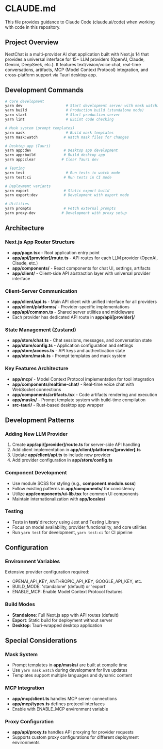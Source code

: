 # CLAUDE.md

This file provides guidance to Claude Code (claude.ai/code) when working with code in this repository.

## Project Overview

NextChat is a multi-provider AI chat application built with Next.js 14 that provides a universal interface for 15+ LLM providers (OpenAI, Claude, Gemini, DeepSeek, etc.). It features text/vision/voice chat, real-time conversations, artifacts, MCP (Model Context Protocol) integration, and cross-platform support via Tauri desktop app.

## Development Commands

```bash
# Core development
yarn dev                    # Start development server with mask watching
yarn build                  # Production build (standalone mode)
yarn start                  # Start production server
yarn lint                   # ESLint code checking

# Mask system (prompt templates)
yarn mask                   # Build mask templates
yarn mask:watch            # Watch mask files for changes

# Desktop app (Tauri)
yarn app:dev               # Desktop app development
yarn app:build             # Build desktop app
yarn app:clear            # Clear Tauri dev

# Testing
yarn test                   # Run tests in watch mode
yarn test:ci               # Run tests in CI mode

# Deployment variants
yarn export                # Static export build
yarn export:dev            # Development with export mode

# Utilities
yarn prompts               # Fetch external prompts
yarn proxy-dev            # Development with proxy setup
```

## Architecture

### Next.js App Router Structure
- **app/page.tsx** - Root application entry point
- **app/api/[provider]/route.ts** - API routes for each LLM provider (OpenAI, Claude, etc.)
- **app/components/** - React components for chat UI, settings, artifacts
- **app/client/** - Client-side API abstraction layer with universal provider interface

### Client-Server Communication
- **app/client/api.ts** - Main API client with unified interface for all providers
- **app/client/platforms/** - Provider-specific implementations
- **app/api/common.ts** - Shared server utilities and middleware
- Each provider has dedicated API route in **app/api/[provider]/**

### State Management (Zustand)
- **app/store/chat.ts** - Chat sessions, messages, and conversation state
- **app/store/config.ts** - Application configuration and settings
- **app/store/access.ts** - API keys and authentication state
- **app/store/mask.ts** - Prompt templates and mask system

### Key Features Architecture
- **app/mcp/** - Model Context Protocol implementation for tool integration
- **app/components/realtime-chat/** - Real-time voice chat with WebSocket connections
- **app/components/artifacts.tsx** - Code artifacts rendering and execution
- **app/masks/** - Prompt template system with build-time compilation
- **src-tauri/** - Rust-based desktop app wrapper

## Development Patterns

### Adding New LLM Provider
1. Create **app/api/[provider]/route.ts** for server-side API handling
2. Add client implementation in **app/client/platforms/[provider].ts**
3. Update **app/client/api.ts** to include new provider
4. Add provider configuration in **app/store/config.ts**

### Component Development
- Use module SCSS for styling (e.g., **component.module.scss**)
- Follow existing patterns in **app/components/** for consistency
- Utilize **app/components/ui-lib.tsx** for common UI components
- Maintain internationalization with **app/locales/**

### Testing
- Tests in **test/** directory using Jest and Testing Library
- Focus on model availability, provider functionality, and core utilities
- Run `yarn test` for development, `yarn test:ci` for CI pipeline

## Configuration

### Environment Variables
Extensive provider configuration required:
- OPENAI_API_KEY, ANTHROPIC_API_KEY, GOOGLE_API_KEY, etc.
- BUILD_MODE: 'standalone' (default) or 'export'
- ENABLE_MCP: Enable Model Context Protocol features

### Build Modes
- **Standalone**: Full Next.js app with API routes (default)
- **Export**: Static build for deployment without server
- **Desktop**: Tauri-wrapped desktop application

## Special Considerations

### Mask System
- Prompt templates in **app/masks/** are built at compile time
- Use `yarn mask:watch` during development for live updates
- Templates support multiple languages and dynamic content

### MCP Integration
- **app/mcp/client.ts** handles MCP server connections
- **app/mcp/types.ts** defines protocol interfaces
- Enable with ENABLE_MCP environment variable

### Proxy Configuration
- **app/api/proxy.ts** handles API proxying for provider requests
- Supports custom proxy configurations for different deployment environments